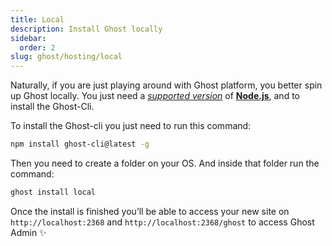 ```yaml
---
title: Local
description: Install Ghost locally
sidebar:
  order: 2
slug: ghost/hosting/local
---
```


Naturally, if you are just playing around with Ghost platform, you better spin up Ghost locally. You just need a [*supported version*](https://ghost.org/docs/faq/node-versions/) of [**Node.js**](https://nodejs.org/en/), and to install the Ghost-Cli.

To install the Ghost-cli you just need to run this command:

```bash
npm install ghost-cli@latest -g
```

Then you need to create a folder on your OS. And inside that folder run the command:

```bash
ghost install local
```

Once the install is finished you’ll be able to access your new site on ```http://localhost:2368``` and ```http://localhost:2368/ghost``` to access Ghost Admin ✨
